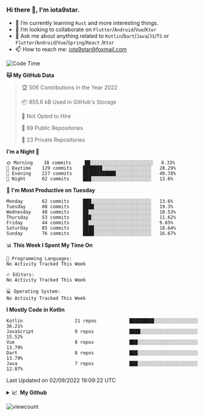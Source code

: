 ### Hi there 👋, I'm iota9star.

- 🌱 I’m currently learning `Rust` and more interesting things.
- 👯 I’m looking to collaborate on `Flutter`/`Android`/`Vue`/`Ktor`
- 💬 Ask me about anything related to `Kotlin`/`Dart`/`Java`/`JS`/`TS` or `Flutter`/`Android`/`Vue`/`Spring`/`React`
  /`Ktor`
- 📫 How to reach me: [iota9star@foxmail.com](iota9star@foxmail.com)



<!--START_SECTION:waka-->
![Code Time](http://img.shields.io/badge/Code%20Time-3%2C090%20hrs%2054%20mins-blue)

**🐱 My GitHub Data** 

> 🏆 506 Contributions in the Year 2022
 > 
> 📦 855.6 kB Used in GitHub's Storage 
 > 
> 🚫 Not Opted to Hire
 > 
> 📜 69 Public Repositories 
 > 
> 🔑 23 Private Repositories  
 > 
**I'm a Night 🦉** 

```text
🌞 Morning    38 commits     ██░░░░░░░░░░░░░░░░░░░░░░░   8.33% 
🌆 Daytime    129 commits    ███████░░░░░░░░░░░░░░░░░░   28.29% 
🌃 Evening    227 commits    ████████████░░░░░░░░░░░░░   49.78% 
🌙 Night      62 commits     ███░░░░░░░░░░░░░░░░░░░░░░   13.6%

```
📅 **I'm Most Productive on Tuesday** 

```text
Monday       62 commits     ███░░░░░░░░░░░░░░░░░░░░░░   13.6% 
Tuesday      88 commits     ████░░░░░░░░░░░░░░░░░░░░░   19.3% 
Wednesday    48 commits     ██░░░░░░░░░░░░░░░░░░░░░░░   10.53% 
Thursday     53 commits     ███░░░░░░░░░░░░░░░░░░░░░░   11.62% 
Friday       44 commits     ██░░░░░░░░░░░░░░░░░░░░░░░   9.65% 
Saturday     85 commits     ████░░░░░░░░░░░░░░░░░░░░░   18.64% 
Sunday       76 commits     ████░░░░░░░░░░░░░░░░░░░░░   16.67%

```


📊 **This Week I Spent My Time On** 

```text
💬 Programming Languages: 
No Activity Tracked This Week

🔥 Editors: 
No Activity Tracked This Week

💻 Operating System: 
No Activity Tracked This Week

```

**I Mostly Code in Kotlin** 

```text
Kotlin                   21 repos            █████████░░░░░░░░░░░░░░░░   36.21% 
JavaScript               9 repos             ████░░░░░░░░░░░░░░░░░░░░░   15.52% 
Vue                      8 repos             ███░░░░░░░░░░░░░░░░░░░░░░   13.79% 
Dart                     8 repos             ███░░░░░░░░░░░░░░░░░░░░░░   13.79% 
Java                     7 repos             ███░░░░░░░░░░░░░░░░░░░░░░   12.07%

```



 Last Updated on 02/09/2022 19:09:22 UTC
<!--END_SECTION:waka-->

<details>
  <summary><b>📈&nbsp;&nbsp;My Github</b></summary>
  <br>
  <img src='https://github-profile-trophy.vercel.app/?username=iota9star'>
  <img src='https://bad-apple-github-readme.vercel.app/api?show_bg=1&username=iota9star&hide_title=true'>
  <img src='http://cr-skills-chart-widget.azurewebsites.net/api/api?username=iota9star'>
</details>


![viewcount](https://count.getloli.com/get/@iota9star?theme=rule34)
